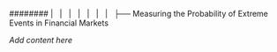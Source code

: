 ######## |   |   |   |   |   |   |   ├── Measuring the Probability of Extreme Events in Financial Markets

*Add content here*